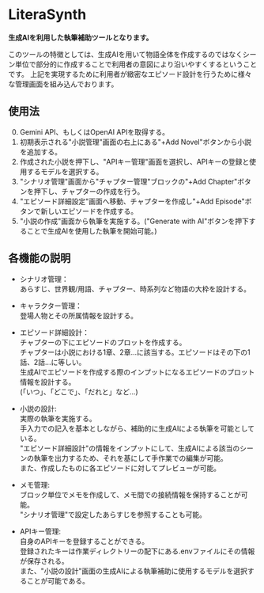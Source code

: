 # **LiteraSynth**

**生成AIを利用した執筆補助ツールとなります。**

このツールの特徴としては、生成AIを用いて物語全体を作成するのではなくシーン単位で部分的に作成することで利用者の意図により沿いやすくするということです。
上記を実現するために利用者が緻密なエピソード設計を行うために様々な管理画面を組み込んでおります。

## **使用法**
0) Gemini API、もしくはOpenAI APIを取得する。
1) 初期表示される"小説管理"画面の右上にある"+Add Novel"ボタンから小説を追加する。
2) 作成された小説を押下し、"APIキー管理"画面を選択し、APIキーの登録と使用するモデルを選択する。
3) "シナリオ管理"画面から"チャプター管理"ブロックの"+Add Chapter"ボタンを押下し、チャプターの作成を行う。
4) "エピソード詳細設定"画面へ移動、チャプターを作成し"+Add Episode"ボタンで新しいエピソードを作成する。
5) "小説の作成"画面から執筆を実施する。("Generate with AI"ボタンを押下することで生成AIを使用した執筆を開始可能。)

## **各機能の説明**
- シナリオ管理：  
あらすじ、世界観/用語、チャプター、時系列など物語の大枠を設計する。

- キャラクター管理：  
登場人物とその所属情報を設計する。

- エピソード詳細設計：  
チャプターの下にエピソードのプロットを作成する。  
チャプターは小説における1章、2章...に該当する。エピソードはその下の1話、2話...に等しい。  
生成AIでエピソードを作成する際のインプットになるエピソードのプロット情報を設計する。  
(「いつ」、「どこで」、「だれと」など...)

- 小説の設計:  
実際の執筆を実施する。  
手入力での記入を基本としながら、補助的に生成AIによる執筆を可能としている。  
"エピソード詳細設計"の情報をインプットにして、生成AIによる該当のシーンの執筆を出力するため、それを基にして手作業での編集が可能。  
また、作成したものに各エピソードに対してプレビューが可能。

- メモ管理:  
ブロック単位でメモを作成して、メモ間での接続情報を保持することが可能。  
"シナリオ管理"で設定したあらすじを参照することも可能。  

- APIキー管理:  
自身のAPIキーを登録することができる。  
登録されたキーは作業ディレクトリーの配下にある.envファイルにその情報が保存される。  
また、"小説の設計"画面の生成AIによる執筆補助に使用するモデルを選択することが可能である。

